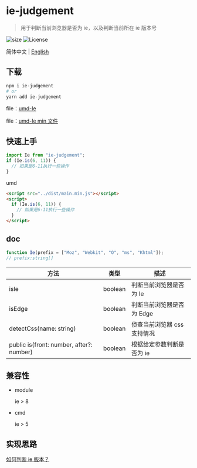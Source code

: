 # ie-judgement

> 用于判断当前浏览器是否为 ie，以及判断当前所在 ie 版本号

![size](https://img.shields.io/badge/Minified%20Size-1.15%20KB-brightgreen) ![License](https://img.shields.io/badge/License-MIT-brightgreen)

简体中文 | [English](/README-English.md)

## 下载

```sh
npm i ie-judgement
# or
yarn add ie-judgement
```

file：[umd-Ie](/dist/main.js)

file：[umd-Ie min 文件](/dist/main.js)

## 快速上手

```js
import Ie from "ie-judgement";
if (Ie.is(6, 11)) {
  // 如果是6-11执行一些操作
}
```

umd

```html
<script src="../dist/main.min.js"></script>
<script>
  if (Ie.is(6, 11)) {
    // 如果是6-11执行一些操作
  }
</script>
```

## doc

```js
function Ie(prefix = ["Moz", "Webkit", "O", "ms", "Khtml"]);
// prefix:string[]
```

| 方法                                     | 类型    | 描述                        |
| ---------------------------------------- | ------- | --------------------------- |
| isIe                                     | boolean | 判断当前浏览器是否为 Ie     |
| isEdge                                   | boolean | 判断当前浏览器是否为 Edge   |
| detectCss(name: string)                  | boolean | 侦查当前浏览器 css 支持情况 |
| public is(front: number, after?: number) | boolean | 根据给定参数判断是否为 ie   |

## 兼容性

- module

  ie > 8

- cmd

  ie > 5

## 实现思路

[如何判断 ie 版本？](https://juejin.im/post/5d79b8b45188251ecc40d879)

